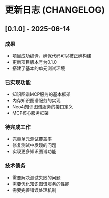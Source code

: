 # 更新日志 (CHANGELOG)

## [0.1.0] - 2025-06-14

### 成果

- 项目成功编译，确保代码可以被正确构建
- 更新项目版本号为0.1.0
- 搭建了基本的单元测试环境

### 已实现功能

- 知识图谱MCP服务的基本框架
- 内存知识图谱服务的实现
- Neo4j知识图谱服务的接口定义
- MCP核心服务框架

### 待完成工作

- 完善单元测试覆盖率
- 修复测试中发现的问题
- 实现更多知识图谱功能

### 技术债务

- 需要解决测试失败的问题
- 需要优化知识图谱服务的性能
- 需要完善错误处理机制